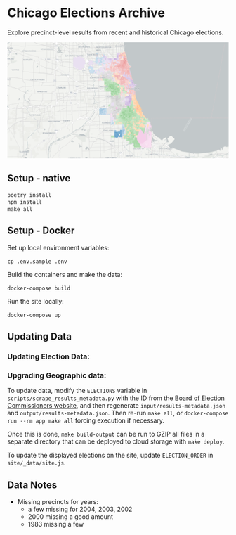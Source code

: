 # Chicago Elections Archive

Explore precinct-level results from recent and historical Chicago elections.

![Screenshot of northeast Illinois presidential results](./src/img/chi-elections-social.png "Screenshot of 2019 Chicago mayoral general election results")

## Setup - native

```shell
poetry install
npm install
make all
```

## Setup - Docker

Set up local environment variables:

```shell
cp .env.sample .env
```

Build the containers and make the data:
```shell
docker-compose build
```

Run the site locally:
```shell
docker-compose up
```

## Updating Data

### Updating Election Data:

### Upgrading Geographic data:

To update data, modify the `ELECTIONS` variable in `scripts/scrape_results_metadata.py` with the ID from the [Board of Election Commissioners website](https://chicagoelections.gov/en/election-results.html), and then regenerate `input/results-metadata.json` and `output/results-metadata.json`. Then re-run `make all`, or `docker-compose run --rm app make all` forcing execution if necessary.

Once this is done, `make build-output` can be run to GZIP all files in a separate directory that can be deployed to cloud storage with `make deploy`.

To update the displayed elections on the site, update `ELECTION_ORDER` in `site/_data/site.js`.

## Data Notes

- Missing precincts for years:
  - a few missing for 2004, 2003, 2002
  - 2000 missing a good amount
  - 1983 missing a few
